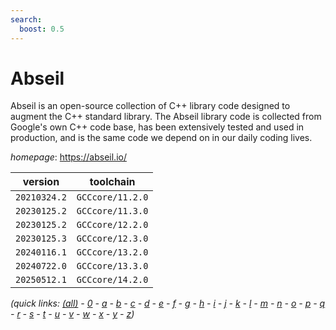 ```yaml
---
search:
  boost: 0.5
---
```

# Abseil

Abseil is an open-source collection of C++ library code designed to augment the C++ standard library. The Abseil library code is collected from Google's own C++ code base, has been extensively tested and used in production, and is the same code we depend on in our daily coding lives.

*homepage*: <https://abseil.io/>

version | toolchain
--------|----------
``20210324.2`` | ``GCCcore/11.2.0``
``20230125.2`` | ``GCCcore/11.3.0``
``20230125.2`` | ``GCCcore/12.2.0``
``20230125.3`` | ``GCCcore/12.3.0``
``20240116.1`` | ``GCCcore/13.2.0``
``20240722.0`` | ``GCCcore/13.3.0``
``20250512.1`` | ``GCCcore/14.2.0``


*(quick links: [(all)](../index.md) - [0](../0/index.md) - [a](../a/index.md) - [b](../b/index.md) - [c](../c/index.md) - [d](../d/index.md) - [e](../e/index.md) - [f](../f/index.md) - [g](../g/index.md) - [h](../h/index.md) - [i](../i/index.md) - [j](../j/index.md) - [k](../k/index.md) - [l](../l/index.md) - [m](../m/index.md) - [n](../n/index.md) - [o](../o/index.md) - [p](../p/index.md) - [q](../q/index.md) - [r](../r/index.md) - [s](../s/index.md) - [t](../t/index.md) - [u](../u/index.md) - [v](../v/index.md) - [w](../w/index.md) - [x](../x/index.md) - [y](../y/index.md) - [z](../z/index.md))*

